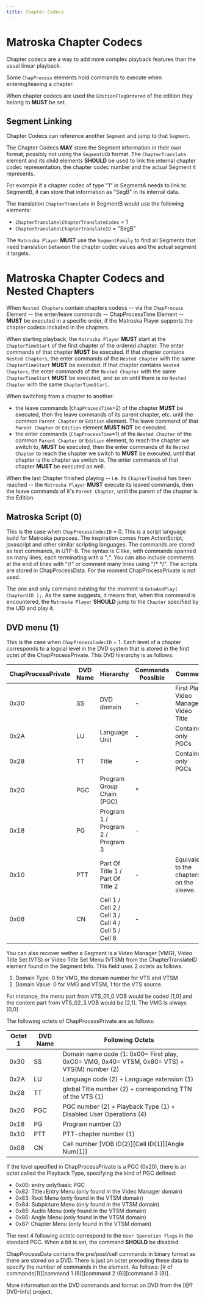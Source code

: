 ```yaml
---
title: Chapter Codecs
---
```


# Matroska Chapter Codecs

Chapter codecs are a way to add more complex playback features than the usual linear playback.

Some `ChapProcess` elements hold commands to execute when entering/leaving a chapter.

When chapter codecs are used the `EditionFlagOrdered` of the edition they belong to **MUST** be set.

## Segment Linking

Chapter Codecs can reference another `Segment` and jump to that `Segment`.

The Chapter Codecs **MAY** store the Segment information in their own format, possibly not using the `SegmentUID` format.
The `ChapterTranslate` element and its child elements **SHOULD** be used
to link the internal chapter codec representation, the chapter codec number and the actual Segment it represents.

For example if a chapter codec of type "1" in SegmentA needs to link to SegmentB,
it can store that information as "SegB" in its internal data.

The translation `ChapterTranslate` in SegmentB would use the following elements:
* `ChapterTranslate\ChapterTranslateCodec` = 1
* `ChapterTranslate\ChapterTranslateID` = "SegB"

The `Matroska Player` **MUST** use the `SegmentFamily` to find all Segments that need translation
between the chapter codec values and the actual segment it targets.

# Matroska Chapter Codecs and Nested Chapters

When `Nested Chapters` contain chapters codecs -- via the `ChapProcess` Element --
the enter/leave commands -- ChapProcessTime Element -- **MUST** be executed in a specific order,
if the Matroska Player supports the chapter codecs included in the chapters.

When starting playback, the `Matroska Player` **MUST** start at the `ChapterTimeStart` of the first chapter of the ordered chapter.
The enter commands of that chapter **MUST** be executed.
If that chapter contains `Nested Chapters`, the enter commands of the `Nested Chapter` with the same `ChapterTimeStart` **MUST** be executed.
If that chapter contains `Nested Chapters`, the enter commands of the `Nested Chapter` with the same `ChapterTimeStart` **MUST** be executed,
and so on until there is no `Nested Chapter` with the same `ChapterTimeStart`.

When switching from a chapter to another:

* the leave commands (`ChapProcessTime`=2) of the
chapter **MUST** be executed, then the leave commands of its parent chapter, etc. until the
common `Parent Chapter` or `Edition` element. The leave command of that `Parent Chapter` or `Edition` element
**MUST NOT** be executed.
* the enter commands (`ChapProcessTime`=1) of the `Nested Chapter` of the common `Parent Chapter` or `Edition` element,
to reach the chapter we switch to, **MUST** be executed, then the enter commands of its `Nested Chapter`
to reach the chapter we switch to **MUST** be executed, until that chapter is the chapter we switch to.
The enter commands of that chapter **MUST** be executed as well.

When the last Chapter finished playing -- i.e. its `ChapterTimeEnd` has been reached --
the `Matroska Player` **MUST** execute its leaved commands, then the leave commands of it's `Parent Chapter`,
until the parent of the chapter is the Edition.


## Matroska Script (0)

This is the case when `ChapProcessCodecID` = 0\. This is a script language build for
Matroska purposes. The inspiration comes from ActionScript, javascript and other similar
scripting languages. The commands are stored as text commands, in UTF-8\. The syntax is C like,
with commands spanned on many lines, each terminating with a ";". You can also include comments
at the end of lines with "//" or comment many lines using "/* \*/". The scripts are stored
in ChapProcessData. For the moment ChapProcessPrivate is not used.

The one and only command existing for the moment is `GotoAndPlay( ChapterUID );`. As the
same suggests, it means that, when this command is encountered, the `Matroska Player`
**SHOULD** jump to the `Chapter` specified by the UID and play it.

## DVD menu (1)

This is the case when `ChapProcessCodecID` = 1\. Each level of a chapter corresponds
to a logical level in the DVD system that is stored in the first octet of the ChapProcessPrivate.
This DVD hierarchy is as follows:

| ChapProcessPrivate | DVD Name | Hierarchy                                           | Commands Possible | Comment                                   |
|--------------------|----------|-----------------------------------------------------|-------------------|-------------------------------------------|
| 0x30               | SS       | DVD domain                                          | -                 | First Play, Video Manager, Video Title    |
| 0x2A               | LU       | Language Unit                                       | -                 | Contains only PGCs                        |
| 0x28               | TT       | Title                                               | -                 | Contains only PGCs                        |
| 0x20               | PGC      | Program Group Chain (PGC)                           | *                 |                                           |
| 0x18               | PG       | Program 1 / Program 2 / Program 3                   | -                 |                                           |
| 0x10               | PTT      | Part Of Title 1 / Part Of Title 2                   | -                 | Equivalent to the chapters on the sleeve. |
| 0x08               | CN       | Cell 1 / Cell 2 / Cell 3 / Cell 4 / Cell 5 / Cell 6 | -                 |                                           |

You can also recover wether a Segment is a Video Manager (VMG), Video Title Set (VTS)
or Video Title Set Menu (VTSM) from the ChapterTranslateID element found in the Segment Info.
This field uses 2 octets as follows:

1.  Domain Type: 0 for VMG, the domain number for VTS and VTSM
2.  Domain Value: 0 for VMG and VTSM, 1 for the VTS source.

For instance, the menu part from VTS_01_0.VOB would be coded [1,0] and the content
part from VTS_02_3.VOB would be [2,1]. The VMG is always [0,0]

The following octets of ChapProcessPrivate are as follows:

| Octet 1 | DVD Name | Following Octets                                                                             |
|---------|----------|----------------------------------------------------------------------------------------------|
| 0x30    | SS       | Domain name code (1: 0x00= First play, 0xC0= VMG, 0x40= VTSM, 0x80= VTS) + VTS(M) number (2) |
| 0x2A    | LU       | Language code (2) + Language extension (1)                                                   |
| 0x28    | TT       | global Title number (2) + corresponding TTN of the VTS (1)                                   |
| 0x20    | PGC      | PGC number (2) + Playback Type (1) + Disabled User Operations (4)                            |
| 0x18    | PG       | Program number (2)                                                                           |
| 0x10    | PTT      | PTT-chapter number (1)                                                                       |
| 0x08    | CN       | Cell number [VOB ID(2)][Cell ID(1)][Angle Num(1)]                                            |

If the level specified in ChapProcessPrivate is a PGC (0x20), there is an octet
called the Playback Type, specifying the kind of PGC defined:

*   0x00: entry only/basic PGC
*   0x82: Title+Entry Menu (only found in the Video Manager domain)
*   0x83: Root Menu (only found in the VTSM domain)
*   0x84: Subpicture Menu (only found in the VTSM domain)
*   0x85: Audio Menu (only found in the VTSM domain)
*   0x86: Angle Menu (only found in the VTSM domain)
*   0x87: Chapter Menu (only found in the VTSM domain)

The next 4 following octets correspond to the `User Operation flags`
in the standard PGC. When a bit is set, the command **SHOULD** be disabled.

ChapProcessData contains the pre/post/cell commands in binary format as there are stored on a DVD.
There is just an octet preceding these data to specify the number of commands in the element.
As follows: [# of commands(1)][command 1 (8)][command 2 (8)][command 3 (8)].

More information on the DVD commands and format on DVD
from the [@?DVD-Info] project.

